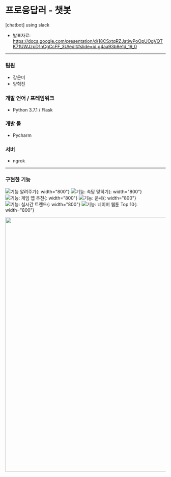 # 프로응답러 - 챗봇
[chatbot] using slack
* 발표자료: https://docs.google.com/presentation/d/18CSxtqRZJatiwPoOpUOgVQTK71UWJzpD1nCgCcFF_3U/edit#slide=id.g4aa93b8e1d_19_0
------------------------
### 팀원
* 강은미
* 양혁진
### 개발 언어 / 프레임워크
* Python 3.7.1 / Flask
### 개발 툴
* Pycharm
### 서버
* ngrok
------------------------
### 구현한 기능
![기능 알려주기](https://user-images.githubusercontent.com/18115456/50327601-25f82080-0533-11e9-8e84-e3f78adc13c4.png){: width="800"}
![기능: 속담 맞히기](https://user-images.githubusercontent.com/18115456/50327645-517b0b00-0533-11e9-92aa-2dcc4612775b.PNG){: width="800"}
![기능: 게임 앱 추천](https://user-images.githubusercontent.com/18115456/50327649-53dd6500-0533-11e9-9936-13910b7df52c.PNG){: width="800"}
![기능: 운세](https://user-images.githubusercontent.com/18115456/50327653-55a72880-0533-11e9-8a54-84e1a1908b02.PNG){: width="800"}
![기능: 실시간 트렌드](https://user-images.githubusercontent.com/18115456/50327656-58098280-0533-11e9-92aa-41755fac65c7.PNG){: width="800"}
![기능: 네이버 웹툰 Top 10](https://user-images.githubusercontent.com/18115456/50327657-593aaf80-0533-11e9-9c85-2dd0c7efa900.PNG){: width="800"}

<img src="https://user-images.githubusercontent.com/18115456/50327601-25f82080-0533-11e9-8e84-e3f78adc13c4.png" width="800px">
